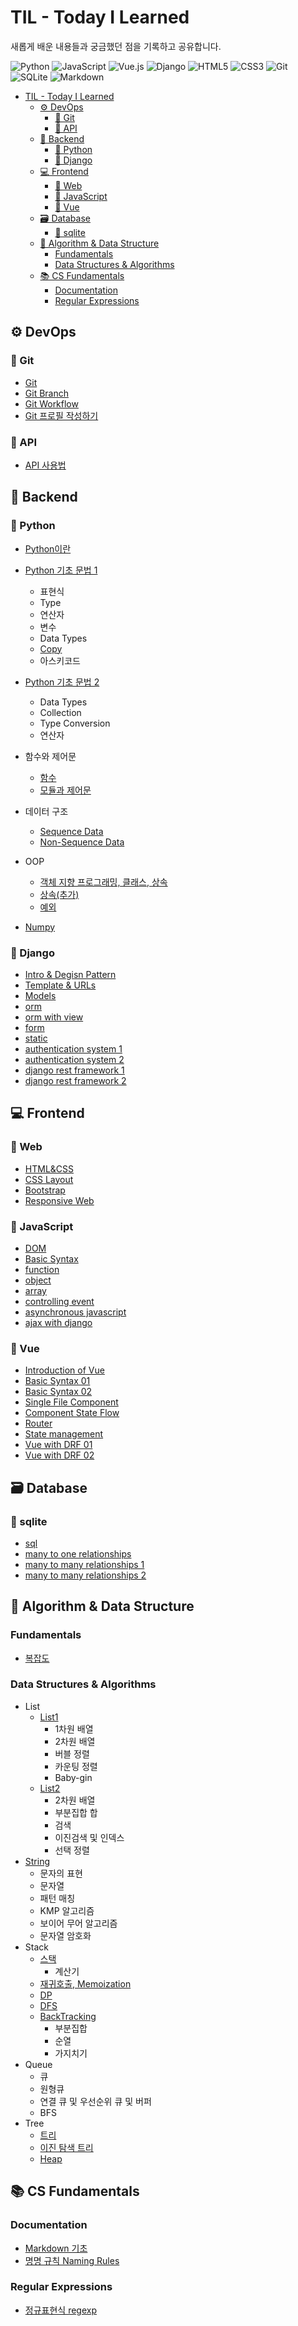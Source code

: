 # TIL - Today I Learned  
새롭게 배운 내용들과 궁금했던 점을 기록하고 공유합니다.

![Python](https://img.shields.io/badge/Python-3776AB?style=for-the-badge&logo=python&logoColor=white)
![JavaScript](https://img.shields.io/badge/JavaScript-F7DF1E?style=for-the-badge&logo=javascript&logoColor=black)
![Vue.js](https://img.shields.io/badge/Vue.js-4FC08D?style=for-the-badge&logo=vue.js&logoColor=white)
![Django](https://img.shields.io/badge/Django-092E20?style=for-the-badge&logo=django&logoColor=white)
![HTML5](https://img.shields.io/badge/HTML5-E34F26?style=for-the-badge&logo=html5&logoColor=white)
![CSS3](https://img.shields.io/badge/CSS3-1572B6?style=for-the-badge&logo=css3&logoColor=white)
![Git](https://img.shields.io/badge/Git-F05032?style=for-the-badge&logo=git&logoColor=white)
![SQLite](https://img.shields.io/badge/SQLite-003B57?style=for-the-badge&logo=sqlite&logoColor=white)
![Markdown](https://img.shields.io/badge/Markdown-000000?style=for-the-badge&logo=markdown&logoColor=white)

- [TIL - Today I Learned](#til---today-i-learned)
  - [⚙️ DevOps](#️-devops)
    - [📁 Git](#-git)
    - [📁 API](#-api)
  - [🔧 Backend](#-backend)
    - [📁 Python](#-python)
    - [📁 Django](#-django)
  - [💻 Frontend](#-frontend)
    - [📁 Web](#-web)
    - [📁 JavaScript](#-javascript)
    - [📁 Vue](#-vue)
  - [🗃️ Database](#️-database)
    - [📁 sqlite](#-sqlite)
  - [🧮 Algorithm \& Data Structure](#-algorithm--data-structure)
    - [Fundamentals](#fundamentals)
    - [Data Structures \& Algorithms](#data-structures--algorithms)
  - [📚 CS Fundamentals](#-cs-fundamentals)
    - [Documentation](#documentation)
    - [Regular Expressions](#regular-expressions)

## ⚙️ DevOps
### 📁 Git
- [Git](https://github.com/waterhyun/TIL/blob/master/git/git.md)
- [Git Branch](https://github.com/waterhyun/TIL/blob/master/git/git-branch.md)
- [Git Workflow](https://github.com/waterhyun/TIL/blob/master/git/git-workflow.md)
- [Git 프로필 작성하기](https://github.com/waterhyun/TIL/blob/master/git/git%20profile.md)


### 📁 API
- [API 사용법](https://github.com/waterhyun/TIL/blob/master/api/api.md)

## 🔧 Backend
### 📁 Python 
- [Python이란](https://github.com/waterhyun/TIL/blob/master/python/python_basic.md)
- [Python 기초 문법 1](https://github.com/waterhyun/TIL/blob/master/python/python_basic_syntax.md)
  - 표현식
  - Type
  - 연산자
  - 변수
  - Data Types
  - [Copy](https://github.com/waterhyun/TIL/blob/master/python/copy_method.md)
  - 아스키코드 
- [Python 기초 문법 2](https://github.com/waterhyun/TIL/blob/master/python/python_basic_syntax2.md)
  - Data Types
  - Collection
  - Type Conversion
  - 연산자
- 함수와 제어문
  - [함수](https://github.com/waterhyun/TIL/blob/master/python/python_basic_syntax2.md)
  - [모듈과 제어문](https://github.com/waterhyun/TIL/blob/master/python/Modules_and_Control_of_flow.md)
- 데이터 구조
  - [Sequence Data](https://github.com/waterhyun/TIL/blob/master/python/Method_of_Sequence_Types.md)
  - [Non-Sequence Data](https://github.com/waterhyun/TIL/blob/master/python/Method_of_Non_Sequence_Types.md)
- OOP
  - [객체 지향 프로그래밍, 클래스, 상속](https://github.com/waterhyun/TIL/blob/master/python/OOP.md)
  - [상속(추가)](https://github.com/waterhyun/TIL/blob/master/python/inheritance.ipynb)
  - [예외](https://github.com/waterhyun/TIL/blob/master/python/exception.md)

- [Numpy](https://github.com/waterhyun/TIL/blob/master/python/numpy.md)

### 📁 Django
- [Intro & Degisn Pattern](https://github.com/waterhyun/TIL/blob/master/django/01-design-pattern.md)
- [Template & URLs](https://github.com/waterhyun/TIL/blob/master/django/02-template.md)
- [Models](https://github.com/waterhyun/TIL/blob/master/django/03-model.md)
- [orm](https://github.com/waterhyun/TIL/blob/master/django/06-form.md)
- [orm with view](https://github.com/waterhyun/TIL/blob/master/django/05-orm-with-view.md)
- [form](https://github.com/waterhyun/TIL/blob/master/django/06-form.md)
- [static](https://github.com/waterhyun/TIL/blob/master/django/07-static.md)
- [authentication system 1](https://github.com/waterhyun/TIL/blob/master/django/08-01-authentication-system.md)
- [authentication system 2](https://github.com/waterhyun/TIL/blob/master/django/08-02-authentication-system.md)
- [django rest framework 1](https://github.com/waterhyun/TIL/blob/master/django/09-01-django-rest-framework.md)
- [django rest framework 2](https://github.com/waterhyun/TIL/blob/master/django/09-02-django-rest-framework.md)


## 💻 Frontend
### 📁 Web
- [HTML&CSS](https://github.com/waterhyun/TIL/blob/master/web/html-css.md)
- [CSS Layout](https://github.com/waterhyun/TIL/blob/master/web/css-layout.md)
- [Bootstrap](https://github.com/waterhyun/TIL/blob/master/web/bootstrap.md)
- [Responsive Web](https://github.com/waterhyun/TIL/blob/master/web/responsive-web.md)

### 📁 JavaScript
- [DOM](https://github.com/waterhyun/TIL/blob/master/javascript/01-dom.md)
- [Basic Syntax](https://github.com/waterhyun/TIL/blob/master/javascript/02-basic-syntax.md)
- [function](https://github.com/waterhyun/TIL/blob/master/javascript/03-function.md)
- [object](https://github.com/waterhyun/TIL/blob/master/javascript/04-object.md)
- [array](https://github.com/waterhyun/TIL/blob/master/javascript/05-array.md)
- [controlling event](https://github.com/waterhyun/TIL/blob/master/javascript/06-controlling-event.md)
- [asynchronous javascript](https://github.com/waterhyun/TIL/blob/master/javascript/07-asynchronous-javascript.md)
- [ajax with django](https://github.com/waterhyun/TIL/blob/master/javascript/08-ajax-with-django.md)

### 📁 Vue
- [Introduction of Vue](https://github.com/waterhyun/TIL/blob/master/vue/01-introduction-of-vue.md)
- [Basic Syntax 01](https://github.com/waterhyun/TIL/blob/master/vue/02-01-basic-syntax.md)
- [Basic Syntax 02](https://github.com/waterhyun/TIL/blob/master/vue/02-02-basic-syntax.md)
- [Single File Component](https://github.com/waterhyun/TIL/blob/master/vue/03-single-file-component.md)
- [Component State Flow](https://github.com/waterhyun/TIL/blob/master/vue/04-component-state-flow.md)
- [Router](https://github.com/waterhyun/TIL/blob/master/vue/05-vue-router.md)
- [State management](https://github.com/waterhyun/TIL/blob/master/vue/06-state-management.md)
- [Vue with DRF 01](https://github.com/waterhyun/TIL/blob/master/vue/07-01-vue-with-drf.md)
- [Vue with DRF 02](https://github.com/waterhyun/TIL/blob/master/vue/07-02-vue-wth-drf.md)


## 🗃️ Database
### 📁 sqlite
  - [sql](https://github.com/waterhyun/TIL/blob/master/database/01-sql.md)
  - [many to one relationships](https://github.com/waterhyun/TIL/blob/master/database/02-many-to-one-relationships.md)
  - [many to many relationships 1](https://github.com/waterhyun/TIL/blob/master/database/03-many-to-many-relationships.md)
  - [many to many relationships 2](https://github.com/waterhyun/TIL/blob/master/database/04-many-to-many-relationships.md)

## 🧮 Algorithm & Data Structure
### Fundamentals
- [복잡도](https://github.com/waterhyun/TIL/blob/master/algorithm/complexity.md)

### Data Structures & Algorithms
- List
  - [List1](https://github.com/waterhyun/TIL/blob/master/algorithm/list/1-dimensional-array.md)
    - 1차원 배열
    - 2차원 배열
    - 버블 정렬
    - 카운팅 정렬
    - Baby-gin
  - [List2](https://github.com/waterhyun/TIL/blob/master/algorithm/list/2-dimensional-array.md)
    - 2차원 배열
    - 부분집합 합
    - 검색
    - 이진검색 및 인덱스
    - 선택 정렬
- [String](https://github.com/waterhyun/TIL/blob/master/algorithm/str.md)
  - 문자의 표현
  - 문자열
  - 패턴 매칭
  - KMP 알고리즘
  - 보이어 무어 알고리즘
  - 문자열 암호화
- Stack
  - [스택](https://github.com/waterhyun/TIL/blob/master/algorithm/stack/stack.md)
    - 계산기
  - [재귀호출, Memoization](https://github.com/waterhyun/TIL/blob/master/algorithm/stack/recursive-call.md)
  - [DP](https://github.com/waterhyun/TIL/blob/master/algorithm/stack/dp.md)
  - [DFS](https://github.com/waterhyun/TIL/blob/master/algorithm/stack/dfs.md)
  - [BackTracking](https://github.com/waterhyun/TIL/blob/master/algorithm/stack/backtracking.md)
    - 부분집합
    - 순열
    - 가지치기
- Queue
  - 큐
  - 원형큐
  - 연결 큐 및 우선순위 큐 및 버퍼
  - BFS
- Tree
  - [트리](https://github.com/waterhyun/TIL/blob/master/algorithm/tree/tree.md)
  - [이진 탐색 트리](https://github.com/waterhyun/TIL/blob/master/algorithm/tree/binary-search-tree.md)
  - [Heap](https://github.com/waterhyun/TIL/blob/master/algorithm/tree/heap.md)


## 📚 CS Fundamentals
### Documentation
- [Markdown 기초](https://github.com/waterhyun/TIL/blob/master/markdown.md)
- [명명 규칙 Naming Rules](https://github.com/waterhyun/TIL/blob/master/naming-rule.md)
### Regular Expressions
- [정규표현식 regexp](https://github.com/waterhyun/TIL/blob/master/regexp.md)
